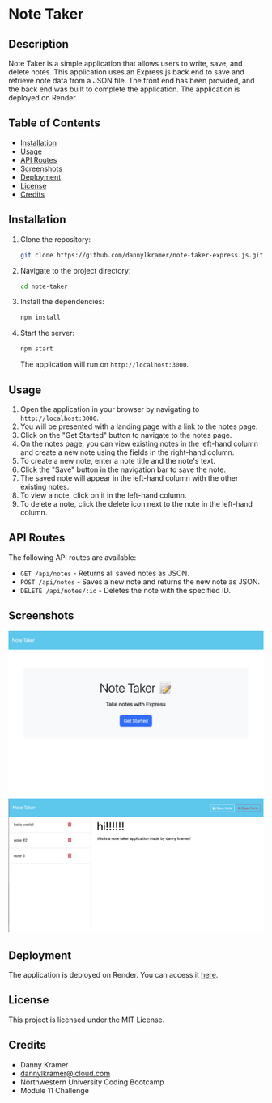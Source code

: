 # Note Taker

## Description

Note Taker is a simple application that allows users to write, save, and delete notes. This application uses an Express.js back end to save and retrieve note data from a JSON file. The front end has been provided, and the back end was built to complete the application. The application is deployed on Render.

## Table of Contents

- [Installation](#installation)
- [Usage](#usage)
- [API Routes](#api-routes)
- [Screenshots](#screenshots)
- [Deployment](#deployment)
- [License](#license)
- [Credits](#credits)

## Installation

1. Clone the repository:
   ```sh
   git clone https://github.com/dannylkramer/note-taker-express.js.git
   ```

2. Navigate to the project directory:
   ```sh
   cd note-taker
   ```

3. Install the dependencies:
   ```sh
   npm install
   ```

4. Start the server:
   ```sh
   npm start
   ```

   The application will run on `http://localhost:3000`.

## Usage

1. Open the application in your browser by navigating to `http://localhost:3000`.
2. You will be presented with a landing page with a link to the notes page.
3. Click on the "Get Started" button to navigate to the notes page.
4. On the notes page, you can view existing notes in the left-hand column and create a new note using the fields in the right-hand column.
5. To create a new note, enter a note title and the note's text.
6. Click the "Save" button in the navigation bar to save the note.
7. The saved note will appear in the left-hand column with the other existing notes.
8. To view a note, click on it in the left-hand column.
9. To delete a note, click the delete icon next to the note in the left-hand column.

## API Routes

The following API routes are available:

- `GET /api/notes` - Returns all saved notes as JSON.
- `POST /api/notes` - Saves a new note and returns the new note as JSON.
- `DELETE /api/notes/:id` - Deletes the note with the specified ID.

## Screenshots

![Landing Page](/landing-page.png)
![Notes Page](notes-page.png)

## Deployment

The application is deployed on Render. You can access it [here](https://note-taker-express-js-17j3.onrender.com).

## License

This project is licensed under the MIT License.

## Credits
- Danny Kramer
- dannylkramer@icloud.com
- Northwestern University Coding Bootcamp
- Module 11 Challenge
